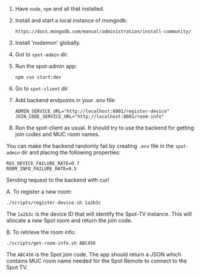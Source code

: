 1. Have `node`, `npm` and all that installed.
2. Install and start a local instance of mongodb:

    `https://docs.mongodb.com/manual/administration/install-community/`

3. Install 'nodemon' globally.

4. Got to `spot-admin` dir.

5. Run the spot-admin app:

    `npm run start:dev` 

6. Go to `spot-client` dir

7. Add backend endpoints in your .env file:

    ```
    ADMIN_SERVICE_URL="http://localhost:8001/register-device"
    JOIN_CODE_SERVICE_URL="http://localhost:8001/room-info"
    ```

8. Run the spot-client as usual. It should try to use the backend for getting join codes and MUC room names.

You can make the backend randomly fail by creating `.env` file in the `spot-admin` dir and placing the following
properties:

```
REG_DEVICE_FAILURE_RATE=0.7
ROOM_INFO_FAILURE_RATE=0.5
```

Sending request to the backend with curl

A. To register a new room:

`./scripts/register-device.sh 1a2b3c`

The `1a2b3c` is the device ID that will identify the Spot-TV instance. This will allocate a new Spot room and return
the join code.

B. To retrieve the room info:

`./scripts/get-room-info.sh ABC456`

The `ABC456` is the Spot join code. The app should return a JSON which contains MUC room name needed for the Spot Remote
to connect to the Spot TV.
